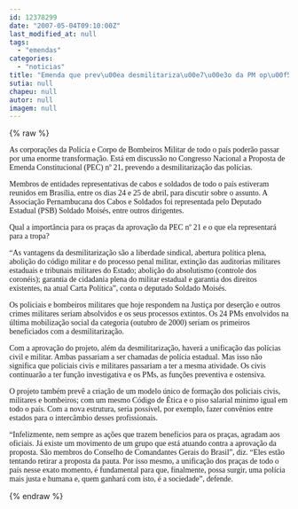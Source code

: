 ```yaml
---
id: 12378299
date: "2007-05-04T09:10:00Z"
last_modified_at: null
tags:
  - "emendas"
categories:
  - "noticias"
title: "Emenda que prev\u00ea desmilitariza\u00e7\u00e3o da PM op\u00f5e pra\u00e7as e oficiais"
sutia: null
chapeu: null
autor: null
imagem: null
---
```

{% raw %}
<p><P><FONT face=Verdana>As corporações da Polícia e Corpo de Bombeiros Militar de todo o país poderão passar por uma enorme transformação. Está em discussão no Congresso Nacional a Proposta de Emenda Constitucional (PEC) nº 21, prevendo a desmilitarização das polícias. </FONT></P></p>
<p><P><FONT face=Verdana>Membros de entidades representativas de cabos e soldados de todo o país estiveram reunidos em Brasília, entre os dias 24 e 25 de abril, para discutir sobre o assunto. A Associação Pernambucana dos Cabos e Soldados foi representada pelo Deputado Estadual (PSB) Soldado Moisés, entre outros dirigentes.</FONT></P></p>
<p><P><FONT face=Verdana>Qual a importância para os praças da aprovação da PEC nº 21 e o que ela representará para a tropa? </FONT></P></p>
<p><P><FONT face=Verdana>“As vantagens da desmilitarização são a liberdade sindical, abertura política plena, abolição do código militar e do processo penal militar, extinção das auditorias militares estaduais e tribunais militares do Estado; abolição do absolutismo (controle dos coronéis); garantia de cidadania plena do militar estadual e garantia dos direitos existentes, na atual Carta Política”, conta o deputado Soldado Moisés.</FONT></P></p>
<p><P><FONT face=Verdana>Os policiais e bombeiros militares que hoje respondem na Justiça por deserção e outros crimes militares seriam absolvidos e os seus processos extintos. Os 24 PMs envolvidos na última mobilização social da categoria (outubro de 2000) seriam os primeiros beneficiados com a desmilitarização.</FONT></P></p>
<p><P><FONT face=Verdana>Com a aprovação do projeto, além da desmilitarização, haverá a unificação das polícias civil e militar. Ambas passariam a ser chamadas de polícia estadual. Mas isso não significa que policiais civis e militares passariam a ter a mesma atividade. Os civis continuarão a ter função investigativa e os PMs, as funções preventiva e ostensiva.</FONT></P></p>
<p><P><FONT face=Verdana>O projeto também prevê a criação de um modelo único de formação dos policiais civis, militares e bombeiros; com um mesmo Código de Ética e o piso salarial mínimo igual em todo o país. Com a nova estrutura, seria possível, por exemplo, fazer convênios entre estados para o intercâmbio desses profissionais.</FONT></P></p>
<p><P><FONT face=Verdana>“Infelizmente, nem sempre as ações que trazem benefícios para os praças, agradam aos oficiais. Já existe um movimento de um grupo que está atuando contra a aprovação da proposta. São membros do Conselho de Comandantes Gerais do Brasil”, diz. “Eles estão tentando retirar a proposta da pauta. Por isso mesmo, a unificação dos praças de todo o país nesse exato momento, é fundamental para que, finalmente, possa surgir, uma polícia mais justa e humana e, quem ganhará com isto, é a sociedade”, defende.</FONT></P> </p>
{% endraw %}